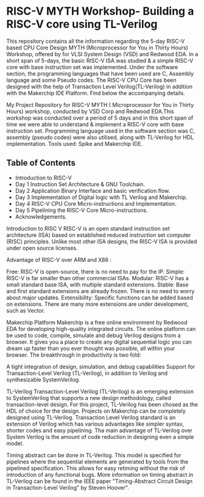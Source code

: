 # RISC-V MYTH Workshop- Building a RISC-V core using TL-Verilog

This repository contains all the information regarding the 5-day RISC-V based CPU Core Design MYTH (Microprocessor for You in Thirty Hours) Workshop, offered by for VLSI System Design (VSD) and Redwood EDA. In a short span of 5-days, the basic RISC-V ISA was studied & a simple RISC-V core with base instruction set was implemented. Under the software section, the programming languages that have been used are C, Assembly language and some Pseudo codes. The RISC-V CPU Core has been designed with the help of Transaction Level Verilog(TL-Verilog) in addition with the Makerchip IDE Platform. Find below the accompanying details.

My Project Repository for RISC-V MYTH ( Microprocessor for You in Thirty Hours) workshop, conducted by VSD Corp and Redwood EDA.This workshop was conducted over a period of 5 days and in this short span of time we were able to understand & implement a RISC-V core with base instruction set. Programming language used in the software section was C, assembly (pseudo codes) were also utilised, along with TL-Verilog for HDL implementation. Tools used: Spike and Makerchip IDE.

## Table of Contents

* Introduction to RISC-V
* Day 1 Instruction Set Architecture & GNU Toolchain.
* Day 2 Application Binary Interface and basic verification flow.
* Day 3 Implementation of Digital logic with TL Verilog and Makerchip.
* Day 4 RISC-V CPU Core Micro-instructions and Implementation.
* Day 5 Pipelining the RISC-V Core Micro-instructions.
* Acknowledgements.

Introduction to RISC V
RISC-V is an open standard instruction set architecture (ISA) based on established reduced instruction set computer (RISC) principles. Unlike most other ISA designs, the RISC-V ISA is provided under open source licenses.

Advantage of RISC-V over ARM and X86 :

Free: RISC-V is open-source, there is no need to pay for the IP.
Simple: RISC-V is far smaller than other commercial ISAs.
Modular: RISC-V has a small standard base ISA, with multiple standard extensions.
Stable: Base and first standard extensions are already frozen. There is no need to worry about major updates.
Extensibility: Specific functions can be added based on extensions. There are many more extensions are under development, such as Vector.

Makerchip Platform
Makerchip is a free online environment by Redwood EDA for developing high-quality integrated circuits. The online platform can be used to code, compile, simulate and debug Verilog designs from a browser. It gives you a place to create any digital sequential logic you can dream up faster than you ever thought was possible, all within your browser. The breakthrough in productivity is two fold:

A tight integration of design, simulation, and debug capabilities
Support for Transaction-Level Verilog (TL-Verilog), in addition to Verilog and synthesizable SystemVerilog.

TL-Verilog
Transaction-Level Verilog (TL-Verilog) is an emerging extension to SystemVerilog that supports a new design methodology, called transaction-level design. For this project, TL-Verilog has been chosed as the HDL of choice for the design. Projects on Makerchip can be completely designed using TL-Verilog. Transaction Level Verilog standard is an extension of Verilog which has various advantages like simpler syntax, shorter codes and easy pipelining. Tha main advantage of TL-Verilog over System Verilog is the amount of code reduction in designing even a simple model.

Timing abstract can be done in TL-Verilog. This model is specified for pipelines where the sequential elements are generated by tools from the pipelined specification. This allows for easy retiming without the risk of introduction of any functional bugs. More information on timing abstract in TL-Verilog can be found in the IEEE paper "Timing-Abstract Circuit Design in Transaction-Level Verilog" by Steven Hoover".
